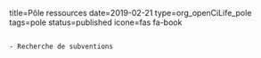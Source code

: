 title=Pôle ressources
date=2019-02-21
type=org_openCiLife_pole
tags=pole
status=published
icone=fas fa-book
~~~~~~

- Recherche de subventions